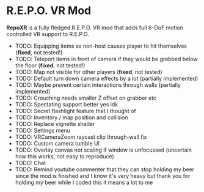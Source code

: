 # R.E.P.O. VR Mod

**RepoXR** is a fully fledged R.E.P.O. VR mod that adds full 6-DoF motion controlled VR support to R.E.P.O.

- TODO: Equipping items as non-host causes player to hit themselves (**fixed**, not tested!)
- TODO: Teleport items in front of camera if they would be grabbed below the floor (**fixed**, not tested!)
- TODO: Map not visible for other players (**fixed**, not tested)
- TODO: Default turn down camera effects by a lot (partially implemented)
- TODO: Maybe prevent certain interactions through walls (partially implemented)
- TODO: Crouching needs smaller Z offset on grabber etc
- TODO: Spectating support better yes idk
- TODO: Secret flashlight feature that I thought of
- TODO: Inventory / map position and collision
- TODO: Replace vignette shader
- TODO: Settings menu
- TODO: VRCameraZoom raycast clip through-wall fix
- TODO: Custom camera tumble UI
- TODO: Overlay canvas not scaling if window is unfocussed (uncertain how this works, not easy to reproduce)
- TODO: Chat
- TODO: Remind youtube commenter that they can stop holding my beer since the mod is finished and I know it's very heavy but thank you for holding my beer while I coded this it means a lot to me